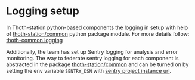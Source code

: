 Logging setup
=============

In Thoth-station python-based components the logging in setup with help of [thoth-station/common](https://pypi.org/project/thoth-common/) python package module. For more details follow: [thoth-common logging](https://github.com/thoth-station/common#logging-setup)

Additionally, the team has set up Sentry logging for analysis and error monitoring.
The way to federate sentry logging for each component is abstracted in the package [thoth-station/common](https://github.com/thoth-station/common/blob/master/thoth/common/logging.py) and can be turned on by setting the env variable `SENTRY_DSN` with [sentry project instance url](https://docs.sentry.io/product/sentry-basics/dsn-explainer/).
